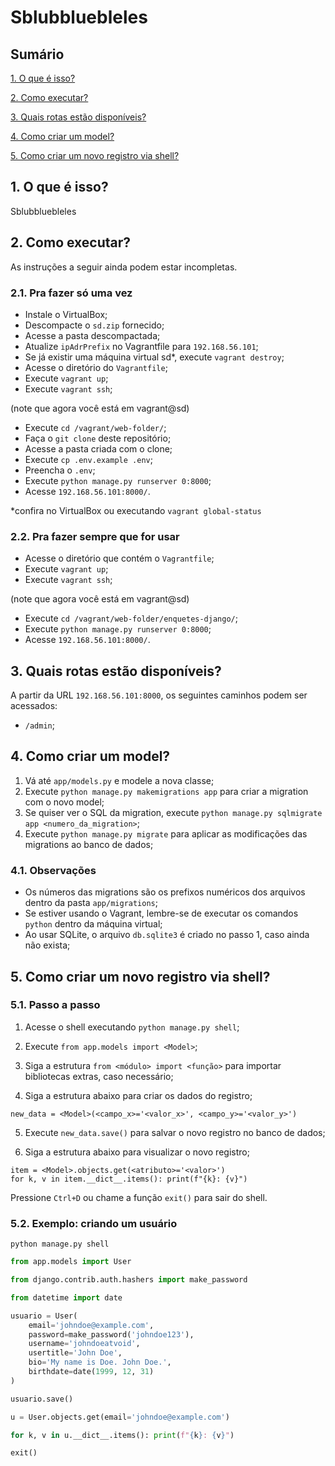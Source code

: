 # Sblubbluebleles

## Sumário

[1. O que é isso?](#o-que-e-isso)

[2. Como executar?](#como-executar)

[3. Quais rotas estão disponíveis?](#quais-rotas)

[4. Como criar um model?](#criar-model)

[5. Como criar um novo registro via shell?](#criar-registro)

<a id="o-que-e-isso"></a>
## 1. O que é isso?

Sblubbluebleles

<a id="como-executar"></a>
## 2. Como executar?

As instruções a seguir ainda podem estar incompletas.

### 2.1. Pra fazer só uma vez

- Instale o VirtualBox;
- Descompacte o `sd.zip` fornecido;
- Acesse a pasta descompactada;
- Atualize `ipAdrPrefix` no Vagrantfile para `192.168.56.101`;
- Se já existir uma máquina virtual sd*, execute `vagrant destroy`;
- Acesse o diretório do `Vagrantfile`;
- Execute `vagrant up`;
- Execute `vagrant ssh`;

(note que agora você está em vagrant@sd)

- Execute `cd /vagrant/web-folder/`;
- Faça o `git clone` deste repositório;
- Acesse a pasta criada com o clone;
- Execute `cp .env.example .env`;
- Preencha o `.env`;
- Execute `python manage.py runserver 0:8000`;
- Acesse `192.168.56.101:8000/`.

*confira no VirtualBox ou executando `vagrant global-status`

### 2.2. Pra fazer sempre que for usar

- Acesse o diretório que contém o `Vagrantfile`;
- Execute `vagrant up`;
- Execute `vagrant ssh`;

(note que agora você está em vagrant@sd)

- Execute `cd /vagrant/web-folder/enquetes-django/`;
- Execute `python manage.py runserver 0:8000`;
- Acesse `192.168.56.101:8000/`.

<a id="quais-rotas"></a>
## 3. Quais rotas estão disponíveis?

A partir da URL `192.168.56.101:8000`, os seguintes caminhos podem ser acessados:

- `/admin`;

<a id="criar-model"></a>
## 4. Como criar um model?

1. Vá até `app/models.py` e modele a nova classe;
2. Execute `python manage.py makemigrations app` para criar a migration com o novo model;
3. Se quiser ver o SQL da migration, execute `python manage.py sqlmigrate app <numero_da_migration>`;
4. Execute `python manage.py migrate` para aplicar as modificações das migrations ao banco de dados;

### 4.1. Observações

- Os números das migrations são os prefixos numéricos dos arquivos dentro da pasta `app/migrations`;
- Se estiver usando o Vagrant, lembre-se de executar os comandos `python` dentro da máquina virtual;
- Ao usar SQLite, o arquivo `db.sqlite3` é criado no passo 1, caso ainda não exista;

<a id="criar-registro"></a>
## 5. Como criar um novo registro via shell?

### 5.1. Passo a passo

1. Acesse o shell executando `python manage.py shell`;

2. Execute `from app.models import <Model>`;

3. Siga a estrutura `from <módulo> import <função>` para importar bibliotecas extras, caso necessário;

4. Siga a estrutura abaixo para criar os dados do registro;
```
new_data = <Model>(<campo_x>='<valor_x>', <campo_y>='<valor_y>')
```

5. Execute `new_data.save()` para salvar o novo registro no banco de dados;

6. Siga a estrutura abaixo para visualizar o novo registro;
```
item = <Model>.objects.get(<atributo>='<valor>')
for k, v in item.__dict__.items(): print(f"{k}: {v}")
```

Pressione `Ctrl+D` ou chame a função `exit()` para sair do shell.

### 5.2. Exemplo: criando um usuário

```shell
python manage.py shell
```

```python
from app.models import User
```

```python
from django.contrib.auth.hashers import make_password
```

```python
from datetime import date
```

```python
usuario = User(
    email='johndoe@example.com',
    password=make_password('johndoe123'),
    username='johndoeatvoid',
    usertitle='John Doe',
    bio='My name is Doe. John Doe.',
    birthdate=date(1999, 12, 31)
)
```

```python
usuario.save()
```

```python
u = User.objects.get(email='johndoe@example.com')
```

```python
for k, v in u.__dict__.items(): print(f"{k}: {v}")
```

```python
exit()
```

